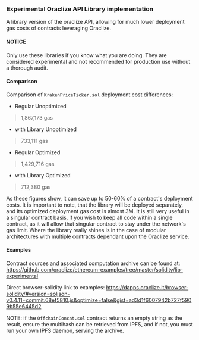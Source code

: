 ### Experimental Oraclize API Library implementation

A library version of the oraclize API, allowing for much lower deployment gas costs of contracts leveraging Oraclize.

#### NOTICE

Only use these libraries if you know what you are doing. They are considered experimental and not recommended for production use without a thorough audit.

#### Comparison

Comparison of `KrakenPriceTicker.sol` deployment cost differences:

* Regular Unoptimized
> 1,867,173  gas
* with Library Unoptimized  
> 733,111 gas
* Regular Optimized
> 1,429,716  gas
* with Library Optimized  
> 712,380 gas

As these figures show, it can save up to 50-60% of a contract's deployment costs. It is important to note, that the library will be deployed separately, and its optimized deployment gas cost is almost 3M. It is still very useful in a singular contract basis, if you wish to keep all code within a single contract, as it will allow that singular contract to stay under the network's gas limit. Where the library really shines is in the case of modular architectures with multiple contracts dependant upon the Oraclize service.

#### Examples  

Contract sources and associated computation archive can be found at: https://github.com/oraclize/ethereum-examples/tree/master/solidity/lib-experimental

Direct browser-solidity link to examples: https://dapps.oraclize.it/browser-solidity/#version=soljson-v0.4.11+commit.68ef5810.js&optimize=false&gist=ad3d1f6007942b727f5909b55e6445d2

NOTE: if the `OffchainConcat.sol` contract returns an empty string as the result, ensure the multihash can be retrieved from IPFS, and if not, you must run your own IPFS daemon, serving the archive.
